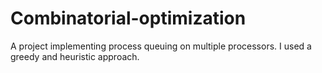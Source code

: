 # Combinatorial-optimization
A project implementing process queuing on multiple processors. I used a greedy and heuristic approach.
